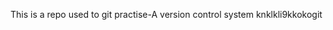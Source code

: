 This is a repo used to git practise-A version control system knklkli9kkokogit 






































